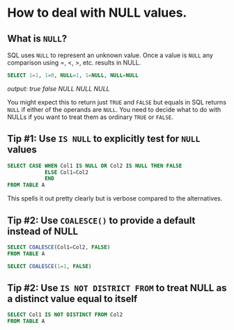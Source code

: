 # How to deal with NULL values.

## What is `NULL`?

SQL uses `NULL` to represent an unknown value. Once a value is `NULL` any comparison using =, &lt;, &gt;, etc. results in NULL. 

```sql
SELECT 1=1, 1=0, NULL=1, 1=NULL, NULL=NULL
```
*output: true	false	NULL	NULL	NULL*

You might expect this to return just `TRUE` and `FALSE` but equals in SQL returns `NULL` if either of the operands are `NULL`.
You need to decide what to do with NULLs if you want to treat them as ordinary `TRUE` or `FALSE`.

## Tip #1: Use `IS NULL` to explicitly test for `NULL` values

```sql
SELECT CASE WHEN Col1 IS NULL OR Col2 IS NULL THEN FALSE
            ELSE Col1=Col2
            END
FROM TABLE A
```
This spells it out pretty clearly but is verbose compared to the alternatives.

## Tip #2: Use `COALESCE()` to provide a default instead of NULL 

```sql
SELECT COALESCE(Col1=Col2, FALSE)
FROM TABLE A
```

```sql
SELECT COALESCE(1=1, FALSE)
```

## Tip #2: Use `IS NOT DISTRICT FROM` to treat NULL as a distinct value equal to itself

```sql
SELECT Col1 IS NOT DISTINCT FROM Col2
FROM TABLE A
```
